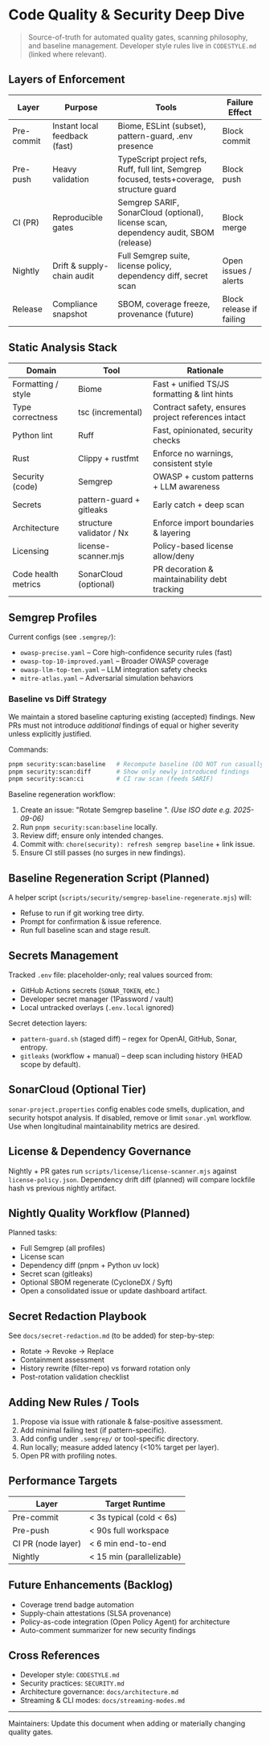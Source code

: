 # Code Quality & Security Deep Dive

> Source-of-truth for automated quality gates, scanning philosophy, and baseline management.
> Developer style rules live in `CODESTYLE.md` (linked where relevant).

## Layers of Enforcement

| Layer | Purpose | Tools | Failure Effect |
|-------|---------|-------|----------------|
| Pre-commit | Instant local feedback (fast) | Biome, ESLint (subset), pattern-guard, .env presence | Block commit |
| Pre-push | Heavy validation | TypeScript project refs, Ruff, full lint, Semgrep focused, tests+coverage, structure guard | Block push |
| CI (PR) | Reproducible gates | Semgrep SARIF, SonarCloud (optional), license scan, dependency audit, SBOM (release) | Block merge |
| Nightly | Drift & supply-chain audit | Full Semgrep suite, license policy, dependency diff, secret scan | Open issues / alerts |
| Release | Compliance snapshot | SBOM, coverage freeze, provenance (future) | Block release if failing |

## Static Analysis Stack

| Domain | Tool | Rationale |
|--------|------|-----------|
| Formatting / style | Biome | Fast + unified TS/JS formatting & lint hints |
| Type correctness | tsc (incremental) | Contract safety, ensures project references intact |
| Python lint | Ruff | Fast, opinionated, security checks |
| Rust | Clippy + rustfmt | Enforce no warnings, consistent style |
| Security (code) | Semgrep | OWASP + custom patterns + LLM awareness |
| Secrets | pattern-guard + gitleaks | Early catch + deep scan |
| Architecture | structure validator / Nx | Enforce import boundaries & layering |
| Licensing | license-scanner.mjs | Policy-based license allow/deny |
| Code health metrics | SonarCloud (optional) | PR decoration & maintainability debt tracking |

## Semgrep Profiles

Current configs (see `.semgrep/`):

- `owasp-precise.yaml` – Core high-confidence security rules (fast)
- `owasp-top-10-improved.yaml` – Broader OWASP coverage
- `owasp-llm-top-ten.yaml` – LLM integration safety checks
- `mitre-atlas.yaml` – Adversarial simulation behaviors

### Baseline vs Diff Strategy

We maintain a stored baseline capturing existing (accepted) findings. New PRs must not
introduce *additional* findings of equal or higher severity unless explicitly justified.

Commands:

```bash
pnpm security:scan:baseline   # Recompute baseline (DO NOT run casually)
pnpm security:scan:diff       # Show only newly introduced findings
pnpm security:scan:ci         # CI raw scan (feeds SARIF)
```

Baseline regeneration workflow:

1. Create an issue: "Rotate Semgrep baseline <date>". *(Use ISO date e.g. 2025-09-06)*
2. Run `pnpm security:scan:baseline` locally.
3. Review diff; ensure only intended changes.
4. Commit with: `chore(security): refresh semgrep baseline` + link issue.
5. Ensure CI still passes (no surges in new findings).

## Baseline Regeneration Script (Planned)

A helper script (`scripts/security/semgrep-baseline-regenerate.mjs`) will:

- Refuse to run if git working tree dirty.
- Prompt for confirmation & issue reference.
- Run full baseline scan and stage result.

## Secrets Management

Tracked `.env` file: placeholder-only; real values sourced from:

- GitHub Actions secrets (`SONAR_TOKEN`, etc.)
- Developer secret manager (1Password / vault)
- Local untracked overlays (`.env.local` ignored)

Secret detection layers:

- `pattern-guard.sh` (staged diff) – regex for OpenAI, GitHub, Sonar, entropy.
- `gitleaks` (workflow + manual) – deep scan including history (HEAD scope by default).

## SonarCloud (Optional Tier)

`sonar-project.properties` config enables code smells, duplication, and security hotspot analysis.
If disabled, remove or limit `sonar.yml` workflow. Use when longitudinal maintainability
metrics are desired.

## License & Dependency Governance

Nightly + PR gates run `scripts/license/license-scanner.mjs` against `license-policy.json`.
Dependency drift diff (planned) will compare lockfile hash vs previous nightly artifact.

## Nightly Quality Workflow (Planned)

Planned tasks:

- Full Semgrep (all profiles)
- License scan
- Dependency diff (pnpm + Python uv lock)
- Secret scan (gitleaks)
- Optional SBOM regenerate (CycloneDX / Syft)
- Open a consolidated issue or update dashboard artifact.

## Secret Redaction Playbook

See `docs/secret-redaction.md` (to be added) for step-by-step:

- Rotate → Revoke → Replace
- Containment assessment
- History rewrite (filter-repo) vs forward rotation only
- Post-rotation validation checklist

## Adding New Rules / Tools

1. Propose via issue with rationale & false-positive assessment.
2. Add minimal failing test (if pattern-specific).
3. Add config under `.semgrep/` or tool-specific directory.
4. Run locally; measure added latency (<10% target per layer).
5. Open PR with profiling notes.

## Performance Targets

| Layer | Target Runtime |
|-------|----------------|
| Pre-commit | < 3s typical (cold < 6s) |
| Pre-push | < 90s full workspace |
| CI PR (node layer) | < 6 min end-to-end |
| Nightly | < 15 min (parallelizable) |

## Future Enhancements (Backlog)

- Coverage trend badge automation
- Supply-chain attestations (SLSA provenance)
- Policy-as-code integration (Open Policy Agent) for architecture
- Auto-comment summarizer for new security findings

## Cross References

- Developer style: `CODESTYLE.md`
- Security practices: `SECURITY.md`
- Architecture governance: `docs/architecture.md`
- Streaming & CLI modes: `docs/streaming-modes.md`

---
Maintainers: Update this document when adding or materially changing quality gates.
